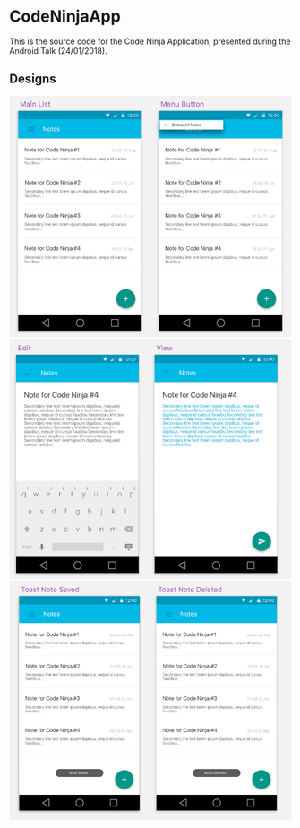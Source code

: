# CodeNinjaApp
This is the source code for the Code Ninja Application, presented during the Android Talk (24/01/2018).

## Designs
![Alt text](designs/pic_one.png)
![Alt text](designs/pic_two.png)
![Alt text](designs/pic_three.png)